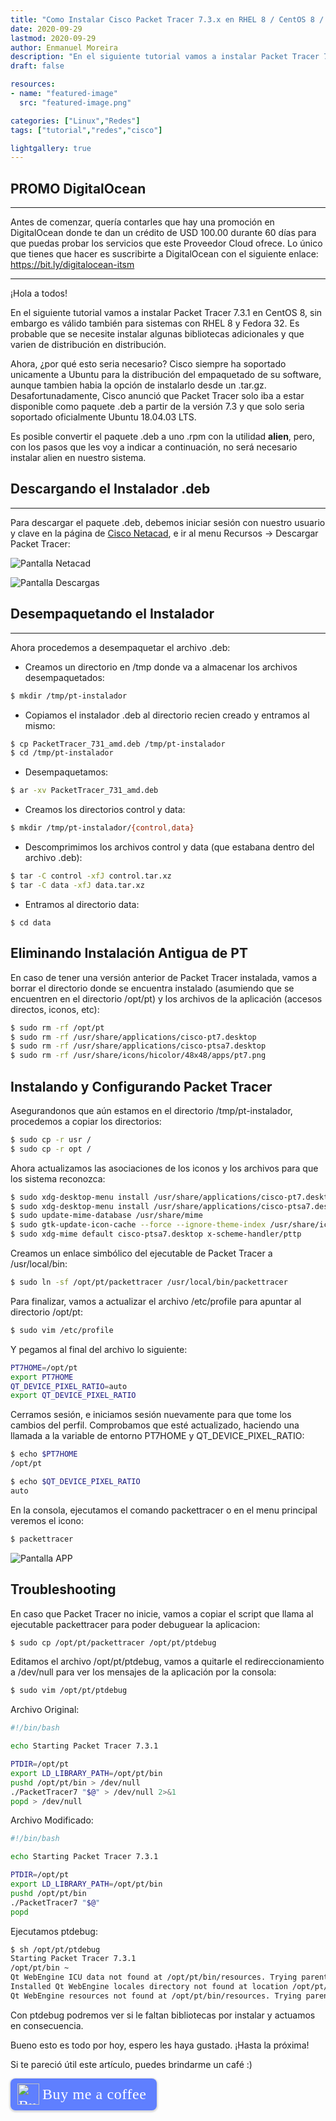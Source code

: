 ```yaml
---
title: "Como Instalar Cisco Packet Tracer 7.3.x en RHEL 8 / CentOS 8 / Fedora 32 sin alien"
date: 2020-09-29
lastmod: 2020-09-29
author: Enmanuel Moreira
description: "En el siguiente tutorial vamos a instalar Packet Tracer 7.3.1 en CentOS 8, sin embargo es válido también para sistemas con RHEL 8 y Fedora 32. Es probable que se necesite instalar algunas bibliotecas adicionales y que varien de distribución en distribución."
draft: false

resources:
- name: "featured-image"
  src: "featured-image.png"

categories: ["Linux","Redes"]
tags: ["tutorial","redes","cisco"]

lightgallery: true
---
```


<!--more-->

## PROMO DigitalOcean

***

Antes de comenzar, quería contarles que hay una promoción en DigitalOcean donde te dan un crédito de USD 100.00 durante 60 días para que puedas probar los servicios que este Proveedor Cloud ofrece. Lo único que tienes que hacer es suscribirte a DigitalOcean con el siguiente enlace: <https://bit.ly/digitalocean-itsm>

***

¡Hola a todos!  

En el siguiente tutorial vamos a instalar Packet Tracer 7.3.1 en CentOS 8, sin embargo es válido también para sistemas con RHEL 8 y Fedora 32. Es probable que se necesite instalar algunas bibliotecas adicionales y que varien de distribución en distribución.  

Ahora, ¿por qué esto seria necesario? Cisco siempre ha soportado unicamente a Ubuntu para la distribución del empaquetado de su software, aunque tambien habia la opción de instalarlo desde un .tar.gz. Desafortunadamente, Cisco anunció que Packet Tracer solo iba a estar disponible como paquete .deb a partir de la versión 7.3 y que solo seria soportado oficialmente Ubuntu 18.04.03 LTS.  

Es posible convertir el paquete .deb a uno .rpm con la utilidad **alien**, pero, con los pasos que les voy a indicar a continuación, no será necesario instalar alien en nuestro sistema.  

## Descargando el Instalador .deb

***

Para descargar el paquete .deb, debemos iniciar sesión con nuestro usuario y clave en la página de [Cisco Netacad](https://www.netacad.com), e ir al menu Recursos -> Descargar Packet Tracer:  

![Pantalla Netacad](/images/instalar-packet-tracer-rpm/pt-0.png "Pantalla Netacad")

![Pantalla Descargas](/images/instalar-packet-tracer-rpm/pt-1.png "Pantalla Descargas")

## Desempaquetando el Instalador

***

Ahora procedemos a desempaquetar el archivo .deb:  

- Creamos un directorio en /tmp donde va a almacenar los archivos desempaquetados:  

```bash
$ mkdir /tmp/pt-instalador
```

- Copiamos el instalador .deb al directorio recien creado y entramos al mismo:  

```bash
$ cp PacketTracer_731_amd.deb /tmp/pt-instalador
$ cd /tmp/pt-instalador
```

- Desempaquetamos:  

```bash
$ ar -xv PacketTracer_731_amd.deb
```

- Creamos los directorios control y data:  

```bash
$ mkdir /tmp/pt-instalador/{control,data}
```

- Descomprimimos los archivos control y data (que estabana dentro del archivo .deb):  

```bash
$ tar -C control -xfJ control.tar.xz
$ tar -C data -xfJ data.tar.xz
```

- Entramos al directorio data:  

```
$ cd data
```

## Eliminando Instalación Antigua de PT

En caso de tener una versión anterior de Packet Tracer instalada, vamos a borrar el directorio donde se encuentra instalado (asumiendo que se encuentren en el directorio /opt/pt) y los archivos de la aplicación (accesos directos, iconos, etc):  

```bash
$ sudo rm -rf /opt/pt
$ sudo rm -rf /usr/share/applications/cisco-pt7.desktop
$ sudo rm -rf /usr/share/applications/cisco-ptsa7.desktop
$ sudo rm -rf /usr/share/icons/hicolor/48x48/apps/pt7.png
```

## Instalando y Configurando Packet Tracer

Asegurandonos que aún estamos en el directorio /tmp/pt-instalador, procedemos a copiar los directorios:  

```bash
$ sudo cp -r usr /
$ sudo cp -r opt /
```

Ahora actualizamos las asociaciones de los iconos y los archivos para que los sistema reconozca:  

```bash
$ sudo xdg-desktop-menu install /usr/share/applications/cisco-pt7.desktop
$ sudo xdg-desktop-menu install /usr/share/applications/cisco-ptsa7.desktop
$ sudo update-mime-database /usr/share/mime
$ sudo gtk-update-icon-cache --force --ignore-theme-index /usr/share/icons/gnome
$ sudo xdg-mime default cisco-ptsa7.desktop x-scheme-handler/pttp
```

Creamos un enlace simbólico del ejecutable de Packet Tracer a /usr/local/bin:  

```bash
$ sudo ln -sf /opt/pt/packettracer /usr/local/bin/packettracer
```

Para finalizar, vamos a actualizar el archivo /etc/profile para apuntar al directorio /opt/pt:  

```bash
$ sudo vim /etc/profile
```

Y pegamos al final del archivo lo siguiente:  

```bash
PT7HOME=/opt/pt
export PT7HOME
QT_DEVICE_PIXEL_RATIO=auto
export QT_DEVICE_PIXEL_RATIO
```

Cerramos sesión, e iniciamos sesión nuevamente para que tome los cambios del perfil. Comprobamos que esté actualizado, haciendo una llamada a la variable de entorno PT7HOME y QT_DEVICE_PIXEL_RATIO:  

```bash
$ echo $PT7HOME
/opt/pt
```

```bash
$ echo $QT_DEVICE_PIXEL_RATIO
auto
```

En la consola, ejecutamos el comando packettracer o en el menu principal veremos el icono:

```bash
$ packettracer
```

![Pantalla APP](/images/instalar-packet-tracer-rpm/pt-2.png "Pantalla Principal Packet Tracer")

## Troubleshooting

En caso que Packet Tracer no inicie, vamos a copiar el script que llama al ejecutable packettracer para poder debuguear la aplicacion:  

```bash
$ sudo cp /opt/pt/packettracer /opt/pt/ptdebug
```

Editamos el archivo /opt/pt/ptdebug, vamos a quitarle el redireccionamiento a /dev/null para ver los mensajes de la aplicación por la consola:  

```bash
$ sudo vim /opt/pt/ptdebug
```

Archivo Original:

```bash
#!/bin/bash

echo Starting Packet Tracer 7.3.1

PTDIR=/opt/pt
export LD_LIBRARY_PATH=/opt/pt/bin
pushd /opt/pt/bin > /dev/null
./PacketTracer7 "$@" > /dev/null 2>&1
popd > /dev/null
```

Archivo Modificado:  

```bash
#!/bin/bash

echo Starting Packet Tracer 7.3.1

PTDIR=/opt/pt
export LD_LIBRARY_PATH=/opt/pt/bin
pushd /opt/pt/bin
./PacketTracer7 "$@"
popd
```

Ejecutamos ptdebug:  

```bash
$ sh /opt/pt/ptdebug
Starting Packet Tracer 7.3.1
/opt/pt/bin ~
Qt WebEngine ICU data not found at /opt/pt/bin/resources. Trying parent directory...
Installed Qt WebEngine locales directory not found at location /opt/pt/bin/translations/qtwebengine_locales. Trying application directory...
Qt WebEngine resources not found at /opt/pt/bin/resources. Trying parent directory...
```

Con ptdebug podremos ver si le faltan bibliotecas por instalar y actuamos en consecuencia.  

Bueno esto es todo por hoy, espero les haya gustado. ¡Hasta la próxima!

Si te pareció útil este artículo, puedes brindarme un café :)

<style>.bmc-button img{height: 34px !important;width: 35px !important;margin-bottom: 1px !important;box-shadow: none !important;border: none !important;vertical-align: middle !important;}.bmc-button{padding: 7px 15px 7px 10px !important;line-height: 35px !important;height:51px !important;text-decoration: none !important;display:inline-flex !important;color:#ffffff !important;background-color:#5F7FFF !important;border-radius: 8px !important;border: 1px solid transparent !important;font-size: 24px !important;letter-spacing: 0.6px !important;box-shadow: 0px 1px 2px rgba(190, 190, 190, 0.5) !important;-webkit-box-shadow: 0px 1px 2px 2px rgba(190, 190, 190, 0.5) !important;margin: 0 auto !important;font-family:'Cookie', cursive !important;-webkit-box-sizing: border-box !important;box-sizing: border-box !important;}.bmc-button:hover, .bmc-button:active, .bmc-button:focus {-webkit-box-shadow: 0px 1px 2px 2px rgba(190, 190, 190, 0.5) !important;text-decoration: none !important;box-shadow: 0px 1px 2px 2px rgba(190, 190, 190, 0.5) !important;opacity: 0.85 !important;color:#ffffff !important;}</style><link href="https://fonts.googleapis.com/css?family=Cookie" rel="stylesheet"><a class="bmc-button" target="_blank" href="https://www.buymeacoffee.com/enmanuelmoreira"><img src="https://cdn.buymeacoffee.com/buttons/bmc-new-btn-logo.svg" alt="Buy me a coffee"><span style="margin-left:5px;font-size:24px !important;">Buy me a coffee</span></a>
